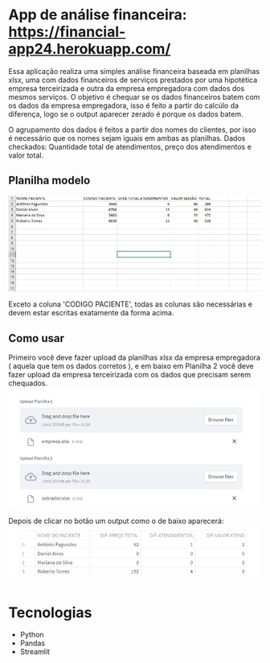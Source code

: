 # App de análise financeira: https://financial-app24.herokuapp.com/
Essa aplicação realiza uma simples análise financeira baseada em planilhas xlsx, uma com dados financeiros de 
serviços prestados por uma hipotética empresa terceirizada e outra da empresa empregadora com dados dos mesmos 
serviços. O objetivo é chequar se os dados financeiros batem com os dados da empresa empregadora, isso é feito a partir do calcúlo da diferença, logo se o output aparecer zerado é porque os dados batem.

O agrupamento dos dados é feitos a partir dos nomes do clientes, por isso é necessário que os nomes sejam iguais em ambas as planilhas.
Dados checkados: Quantidade total de atendimentos, preço dos atendimentos e valor total.

## Planilha modelo
<img src="modelo.png" />

Exceto a coluna 'CODIGO PACIENTE', todas as colunas são necessárias e devem estar escritas exatamente da forma acima.

## Como usar
Primeiro você deve fazer upload da planilhas xlsx da empresa empregadora ( aquela que tem os dados corretos ), e em baixo em Planilha 2 você deve fazer upload da empresa terceirizada com os dados que precisam serem chequados.
<img src="upload.png" />

Depois de clicar no botão um output como o de baixo aparecerá:
<img src="output.png" />

# Tecnologias
- Python
- Pandas
- Streamlit
